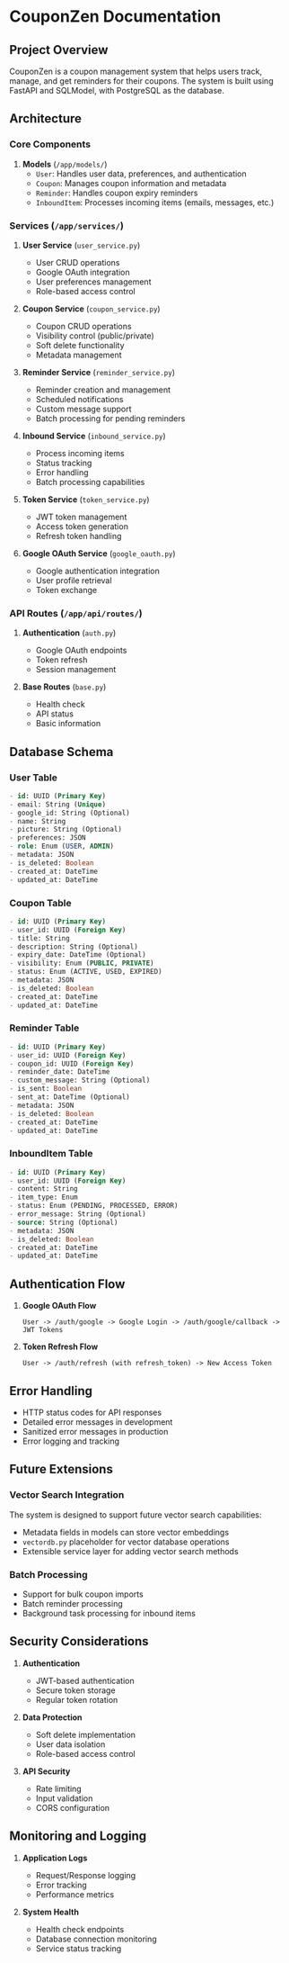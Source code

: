 # CouponZen Documentation

## Project Overview
CouponZen is a coupon management system that helps users track, manage, and get reminders for their coupons. The system is built using FastAPI and SQLModel, with PostgreSQL as the database.

## Architecture

### Core Components
1. **Models** (`/app/models/`)
   - `User`: Handles user data, preferences, and authentication
   - `Coupon`: Manages coupon information and metadata
   - `Reminder`: Handles coupon expiry reminders
   - `InboundItem`: Processes incoming items (emails, messages, etc.)

### Services (`/app/services/`)
1. **User Service** (`user_service.py`)
   - User CRUD operations
   - Google OAuth integration
   - User preferences management
   - Role-based access control

2. **Coupon Service** (`coupon_service.py`)
   - Coupon CRUD operations
   - Visibility control (public/private)
   - Soft delete functionality
   - Metadata management

3. **Reminder Service** (`reminder_service.py`)
   - Reminder creation and management
   - Scheduled notifications
   - Custom message support
   - Batch processing for pending reminders

4. **Inbound Service** (`inbound_service.py`)
   - Process incoming items
   - Status tracking
   - Error handling
   - Batch processing capabilities

5. **Token Service** (`token_service.py`)
   - JWT token management
   - Access token generation
   - Refresh token handling

6. **Google OAuth Service** (`google_oauth.py`)
   - Google authentication integration
   - User profile retrieval
   - Token exchange

### API Routes (`/app/api/routes/`)
1. **Authentication** (`auth.py`)
   - Google OAuth endpoints
   - Token refresh
   - Session management

2. **Base Routes** (`base.py`)
   - Health check
   - API status
   - Basic information

## Database Schema

### User Table
```sql
- id: UUID (Primary Key)
- email: String (Unique)
- google_id: String (Optional)
- name: String
- picture: String (Optional)
- preferences: JSON
- role: Enum (USER, ADMIN)
- metadata: JSON
- is_deleted: Boolean
- created_at: DateTime
- updated_at: DateTime
```

### Coupon Table
```sql
- id: UUID (Primary Key)
- user_id: UUID (Foreign Key)
- title: String
- description: String (Optional)
- expiry_date: DateTime (Optional)
- visibility: Enum (PUBLIC, PRIVATE)
- status: Enum (ACTIVE, USED, EXPIRED)
- metadata: JSON
- is_deleted: Boolean
- created_at: DateTime
- updated_at: DateTime
```

### Reminder Table
```sql
- id: UUID (Primary Key)
- user_id: UUID (Foreign Key)
- coupon_id: UUID (Foreign Key)
- reminder_date: DateTime
- custom_message: String (Optional)
- is_sent: Boolean
- sent_at: DateTime (Optional)
- metadata: JSON
- is_deleted: Boolean
- created_at: DateTime
- updated_at: DateTime
```

### InboundItem Table
```sql
- id: UUID (Primary Key)
- user_id: UUID (Foreign Key)
- content: String
- item_type: Enum
- status: Enum (PENDING, PROCESSED, ERROR)
- error_message: String (Optional)
- source: String (Optional)
- metadata: JSON
- is_deleted: Boolean
- created_at: DateTime
- updated_at: DateTime
```

## Authentication Flow

1. **Google OAuth Flow**
   ```
   User -> /auth/google -> Google Login -> /auth/google/callback -> JWT Tokens
   ```

2. **Token Refresh Flow**
   ```
   User -> /auth/refresh (with refresh_token) -> New Access Token
   ```

## Error Handling
- HTTP status codes for API responses
- Detailed error messages in development
- Sanitized error messages in production
- Error logging and tracking

## Future Extensions

### Vector Search Integration
The system is designed to support future vector search capabilities:
- Metadata fields in models can store vector embeddings
- `vectordb.py` placeholder for vector database operations
- Extensible service layer for adding vector search methods

### Batch Processing
- Support for bulk coupon imports
- Batch reminder processing
- Background task processing for inbound items

## Security Considerations

1. **Authentication**
   - JWT-based authentication
   - Secure token storage
   - Regular token rotation

2. **Data Protection**
   - Soft delete implementation
   - User data isolation
   - Role-based access control

3. **API Security**
   - Rate limiting
   - Input validation
   - CORS configuration

## Monitoring and Logging

1. **Application Logs**
   - Request/Response logging
   - Error tracking
   - Performance metrics

2. **System Health**
   - Health check endpoints
   - Database connection monitoring
   - Service status tracking
